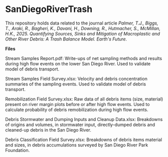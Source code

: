 # SanDiegoRiverTrash

This repository holds data related to the journal article 
_Palmer, T.J., Biggs, T., Araki, R., Bagheri, K., Davani, H., Downing, R., Hutmacher, S., McMillan, H.K., 2025. Quantifying Sources, Sinks and Mitigation of Macroplastic and Other River Debris: A Trash Balance Model. Earth's Future._

**Files**

Stream Samples Report.pdf: Write-ups of net sampling methods and results during high flow events on the lower San Diego River. Used to validate model of debris transport.

Stream Samples Field Survey.xlsx: Velocity and debris concentration summaries of the sampling events. Used to validate model of debris transport.

Remobilization Field Survey.xlsx: Raw data of all debris items (size, material) present on river margin plots before or after high flow events. Used to calculate probability of debris remobilization during high flow events.

Debris Stormwater and Dumping Inputs and Cleanup Data.xlsx: Breakdowns of origins and volumes, in stormwater input, directly-dumped debris and cleaned-up debris in the San Diego River.

Debris Classification Field Survey.xlsx: Breakdowns of debris items material and sizes, in debris accumulations surveyed by San Diego River Park Foundation. 

